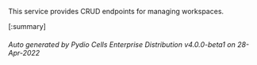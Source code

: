 






This service provides CRUD endpoints for managing workspaces.

[:summary]

###### Auto generated by Pydio Cells Enterprise Distribution v4.0.0-beta1 on 28-Apr-2022
